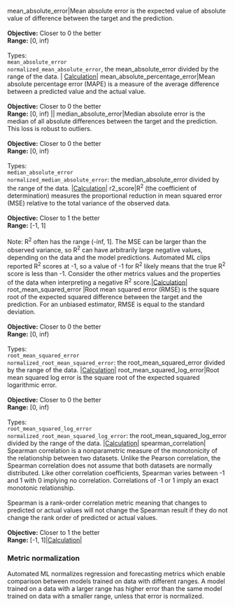 mean_absolute_error|Mean absolute error is the expected value of absolute value of difference between the target and the prediction.<br><br> **Objective:** Closer to 0 the better <br> **Range:** [0, inf) <br><br> Types: <br>`mean_absolute_error` <br>  `normalized_mean_absolute_error`,  the mean_absolute_error divided by the range of the data. | [Calculation](https://scikit-learn.org/0.22/modules/generated/sklearn.metrics.mean_absolute_error.html)|
mean_absolute_percentage_error|Mean absolute percentage error (MAPE) is a measure of the average difference between a predicted value and the actual value.<br><br> **Objective:** Closer to 0 the better <br> **Range:** [0, inf) ||
median_absolute_error|Median absolute error is the median of all absolute differences between the target and the prediction. This loss is robust to outliers.<br><br> **Objective:** Closer to 0 the better <br> **Range:** [0, inf)<br><br>Types: <br> `median_absolute_error`<br> `normalized_median_absolute_error`: the median_absolute_error divided by the range of the data. |[Calculation](https://scikit-learn.org/0.22/modules/generated/sklearn.metrics.median_absolute_error.html)|
r2_score|R<sup>2</sup> (the coefficient of determination) measures the proportional reduction in mean squared error (MSE) relative to the total variance of the observed data. <br> <br> **Objective:** Closer to 1 the better <br> **Range:** [-1, 1]<br><br>Note: R<sup>2</sup> often has the range (-inf, 1]. The MSE can be larger than the observed variance, so R<sup>2</sup> can have arbitrarily large negative values, depending on the data and the model predictions. Automated ML clips reported R<sup>2</sup> scores at -1, so a value of -1 for R<sup>2</sup> likely means that the true R<sup>2</sup> score is less than -1. Consider the other metrics values and the properties of the data when interpreting a negative R<sup>2</sup> score.|[Calculation](https://scikit-learn.org/0.22/modules/generated/sklearn.metrics.r2_score.html)|
root_mean_squared_error |Root mean squared error (RMSE) is the square root of the expected squared difference between the target and the prediction. For an unbiased estimator, RMSE is equal to the standard deviation.<br> <br> **Objective:** Closer to 0 the better <br> **Range:** [0, inf)<br><br>Types:<br> `root_mean_squared_error` <br> `normalized_root_mean_squared_error`: the root_mean_squared_error divided by the range of the data. |[Calculation](https://scikit-learn.org/0.22/modules/generated/sklearn.metrics.mean_squared_error.html)|
root_mean_squared_log_error|Root mean squared log error is the square root of the expected squared logarithmic error.<br><br>**Objective:** Closer to 0 the better <br> **Range:** [0, inf) <br> <br>Types: <br>`root_mean_squared_log_error` <br> `normalized_root_mean_squared_log_error`: the root_mean_squared_log_error divided by the range of the data.  |[Calculation](https://scikit-learn.org/0.22/modules/generated/sklearn.metrics.mean_squared_log_error.html)|
spearman_correlation| Spearman correlation is a nonparametric measure of the monotonicity of the relationship between two datasets. Unlike the Pearson correlation, the Spearman correlation does not assume that both datasets are normally distributed. Like other correlation coefficients, Spearman varies between -1 and 1 with 0 implying no correlation. Correlations of -1 or 1 imply an exact monotonic relationship. <br><br> Spearman is a rank-order correlation metric meaning that changes to predicted or actual values will not change the Spearman result if they do not change the rank order of predicted or actual values.<br> <br> **Objective:** Closer to 1 the better <br> **Range:** [-1, 1]|[Calculation](https://docs.scipy.org/doc/scipy-1.5.2/reference/generated/scipy.stats.spearmanr.html)|

### Metric normalization

Automated ML normalizes regression and forecasting metrics which enable comparison between models trained on data with different ranges. A model trained on a data with a larger range has higher error than the same model trained on data with a smaller range, unless that error is normalized.

